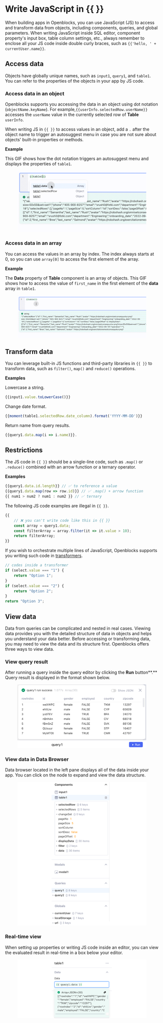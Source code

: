 # Write JavaScript in \{{ \}}

When building apps in Openblocks, you can use JavaScript (JS) to access and transform data from objects, including components, queries, and global parameters. When writing JavaScript inside SQL editor, component property's input box, table column settings, etc., always remember to enclose all your JS code inside double curly braces, such as `{{'hello, ' + currentUser.name}}`.

## Access data

Objects have globally unique names, such as `input1`, `query1`, and `table1`. You can refer to the properties of the objects in your app by JS code.

### Access data in an object

Openblocks supports you accessing the data in an object using dot notation (`objectName.keyName`). For example,`{{userInfo.selectedRow.userName}}` accesses the `userName` value in the currently selected row of **Table** `userInfo`.

When writing JS in `{{ }}` to access values in an object, add a `.` after the object name to trigger an autosuggest menu in case you are not sure about objects' built-in properties or methods.

**Example**

This GIF shows how the dot notation triggers an autosuggest menu and displays the properties of `table1`.

<figure><img src="../../.gitbook/assets/access-data-in-an-object.gif" alt=""><figcaption></figcaption></figure>

### Access data in an array

You can access the values in an array by index. The index always starts at 0, so you can use `array[0]` to access the first element of the array.

**Example**

The **Data** property of **Table** component is an array of objects. This GIF shows how to access the value of `first_name` in the first element of the **data** array in `table1`.

<figure><img src="../../.gitbook/assets/access-data-in-an-array.gif" alt=""><figcaption></figcaption></figure>

## Transform data

You can leverage built-in JS functions and third-party libraries in `{{ }}` to transform data, such as `filter()`, `map()` and `reduce()` operations.

**Examples**

Lowercase a string.

```javascript
{{input1.value.toLowerCase()}}
```

Change date format.

```javascript
{{moment(table1.selectedRow.date_column).format('YYYY-MM-DD')}}
```

Return name from query results.

```javascript
{{query1.data.map(i => i.name)}}. 
```

## Restrictions

The JS code in `{{ }}` should be a single-line code, such as `.map()` or `.reduce()` combined with an arrow function or a ternary operator.

**Examples**

```javascript
{{query1.data.id.length}} // ✅ to reference a value
{{query1.data.map(row => row.id)}} // ✅ .map() + arrow function
{{ num1 > num2 ? num1 : num2 }} // ✅ ternary
```

The following JS code examples are illegal in `{{ }}`.

```javascript
{{ 
    // ❌ you can't write code like this in {{ }}
    const array = query1.data;
    const filterArray = array.filter(it => it.value > 10);
    return filterArray; 
}}
```

If you wish to orchestrate multiple lines of JavaScript, Openblocks supports you writing such code in [transformers](transformers.md).

```javascript
// codes inside a transformer
if (select.value === "1") {  
    return "Option 1";
}
if (select.value === "2") {
    return "Option 2";
}
return "Option 3"; 
```

## View data

Data from queries can be complicated and nested in real cases. Viewing data provides you with the detailed structure of data in objects and helps you understand your data better. Before accessing or transforming data, you may need to view the data and its structure first. Openblocks offers three ways to view data.

### View query result

After running a query inside the query editor by clicking the **Run** button**.** Query result is displayed in the format shown below.

<figure><img src="../../.gitbook/assets/view-query-result.png" alt=""><figcaption></figcaption></figure>

### View data in Data Browser

Data browser located in the left pane displays all of the data inside your app. You can click on the node to expand and view the data structure.

<figure><img src="../../.gitbook/assets/view-data-in-data-browser.png" alt=""><figcaption></figcaption></figure>

### Real-time view

When setting up properties or writing JS code inside an editor, you can view the evaluated result in real-time in a box below your editor.

<figure><img src="../../.gitbook/assets/view-data-in-real-time.png" alt=""><figcaption></figcaption></figure>
